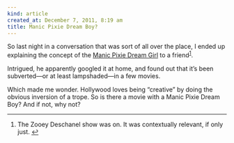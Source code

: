 ```yaml
---
kind: article
created_at: December 7, 2011, 8:19 am
title: Manic Pixie Dream Boy?
---
```


<div><p>So last night in a conversation that was sort of all over the place, I ended up explaining the concept of the <a href="http://en.wikipedia.org/wiki/Manic_Pixie_Dream_Girl">Manic Pixie Dream Girl</a> to a friend<sup id="fnref:p13871435934-1"><a href="#fn:p13871435934-1" rel="footnote">1</a></sup>.</p>
<p>Intrigued, he apparently googled it at home, and found out that it&#8217;s been subverted&#8212;or at least lampshaded&#8212;in a few movies.</p>
<p>Which made me wonder. Hollywood loves being &#8220;creative&#8221; by doing the obvious inversion of a trope. So is there a movie with a Manic Pixie Dream Boy? And if not, why not?</p>
<div class="footnotes">
<hr /><ol><li id="fn:p13871435934-1">
<p>The Zooey Deschanel show was on. It was contextually relevant, if only just. <a href="#fnref:p13871435934-1" rev="footnote">↩</a></p>
</li>
</ol></div></div>